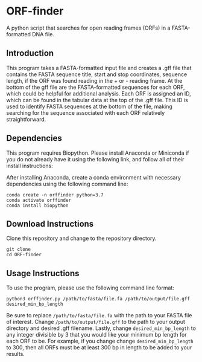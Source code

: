 # ORF-finder
A python script that searches for open reading frames (ORFs) in a FASTA-formatted DNA file.

## Introduction
This program takes a FASTA-formatted input file and creates a .gff file that contains the FASTA sequence title, start and stop coordinates, sequence length, if the ORF was found reading in the + or - reading frame. At the bottom of the gff file are the FASTA-formatted sequences for each ORF, which could be helpful for additional analysis. Each ORF is assigned an ID, which can be found in the tabular data at the top of the .gff file. This ID is used to identify FASTA sequences at the bottom of the file, making searching for the sequence associated with each ORF relatively straightforward.

## Dependencies
This program requires Biopython. Please install Anaconda or Miniconda if you do not already have it using the following link, and follow all of their install instructions:
[
](https://www.anaconda.com/docs/getting-started/anaconda/install)

After installing Anaconda, create a conda environment with necessary dependencies using the following command line:
```
conda create -n orffinder python=3.7
conda activate orffinder
conda install biopython
```

## Download Instructions

Clone this repository and change to the repository directory.
```
git clone
cd ORF-finder
```

## Usage Instructions

To use the program, please use the following command line format:
```
python3 orffinder.py /path/to/fasta/file.fa /path/to/output/file.gff desired_min_bp_length
```
Be sure to replace ```/path/to/fasta/file.fa``` with the path to your FASTA file of interest.
Change ```/path/to/output/file.gff``` to the path to your output directory and desired .gff filename.
Lastly, change ```desired_min_bp_length``` to any integer divisible by 3 that you would like your minimum bp length for each ORF to be. For example, if you change change ```desired_min_bp_length``` to 300, then all ORFs must be at least 300 bp in length to be added to your results.

